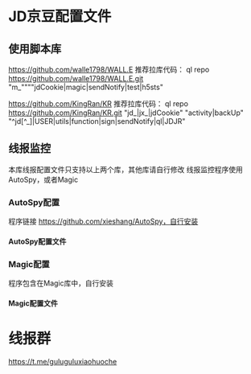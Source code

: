 # JD京豆配置文件

## 使用脚本库

https://github.com/walle1798/WALL.E
推荐拉库代码：
ql repo https://github.com/walle1798/WALL.E.git "m_""""jdCookie|magic|sendNotify|test|h5sts"

https://github.com/KingRan/KR
推荐拉库代码：
ql repo https://github.com/KingRan/KR.git "jd_|jx_|jdCookie" "activity|backUp" "^jd[^_]|USER|utils|function|sign|sendNotify|ql|JDJR"

## 线报监控

本库线报配置文件只支持以上两个库，其他库请自行修改
线报监控程序使用AutoSpy，或者Magic

### AutoSpy配置
程序链接
https://github.com/xieshang/AutoSpy，自行安装

#### AutoSpy配置文件

### Magic配置
程序包含在Magic库中，自行安装

#### Magic配置文件

# 线报群
https://t.me/guluguluxiaohuoche
